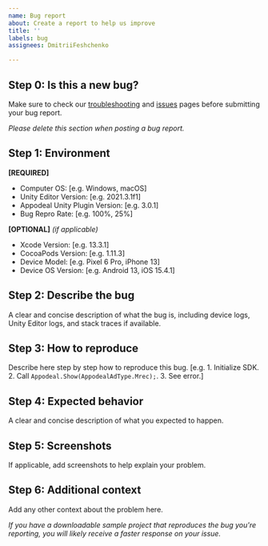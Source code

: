 ```yaml
---
name: Bug report
about: Create a report to help us improve
title: ''
labels: bug
assignees: DmitriiFeshchenko

---
```


## Step 0: Is this a new bug?
Make sure to check our
[troubleshooting](https://docs.appodeal.com/faq-and-troubleshooting/troubleshooting/unity-common-issues/65k-reference-limit)
and [issues](https://github.com/appodeal/appodeal-unity-plugin-upm/issues) pages before submitting your bug report.

*Please delete this section when posting a bug report.*

## Step 1: Environment

**[REQUIRED]**
 - Computer OS: [e.g. Windows, macOS]
 - Unity Editor Version: [e.g. 2021.3.1f1]
 - Appodeal Unity Plugin Version: [e.g. 3.0.1]
 - Bug Repro Rate: [e.g. 100%, 25%]

**[OPTIONAL]** *(if applicable)*
 - Xcode Version: [e.g. 13.3.1]
 - CocoaPods Version: [e.g. 1.11.3]
 - Device Model: [e.g. Pixel 6 Pro, iPhone 13]
 - Device OS Version: [e.g. Android 13, iOS 15.4.1]

## Step 2: Describe the bug
A clear and concise description of what the bug is, including device logs, Unity Editor logs, and stack traces if available.

## Step 3: How to reproduce
Describe here step by step how to reproduce this bug.
[e.g. 1. Initialize SDK. 2. Call `Appodeal.Show(AppodealAdType.Mrec);`. 3. See error.]

## Step 4: Expected behavior
A clear and concise description of what you expected to happen.

## Step 5: Screenshots
If applicable, add screenshots to help explain your problem.

## Step 6: Additional context
Add any other context about the problem here.

*If you have a downloadable sample project that reproduces the bug you're reporting, you will likely receive a faster response on your issue.*
